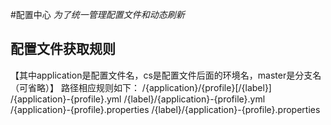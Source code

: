 #配置中心
*为了统一管理配置文件和动态刷新*
## 配置文件获取规则
【其中application是配置文件名，cs是配置文件后面的环境名，master是分支名（可省略）】
路径相应规则如下：
/{application}/{profile}[/{label}]
/{application}-{profile}.yml
/{label}/{application}-{profile}.yml
/{application}-{profile}.properties
/{label}/{application}-{profile}.properties
